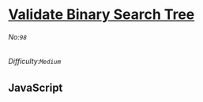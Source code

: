 # [Validate Binary Search Tree](https://leetcode.com/problems/validate-binary-search-tree/)
###### No:`98`
###### Difficulty:`Medium`
## JavaScript


```js
```

